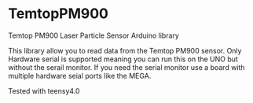 # TemtopPM900
Temtop PM900 Laser Particle Sensor Arduino library

This library allow you to read data from the Temtop PM900 sensor.
Only Hardware serial is supported meaning you can run this on the UNO but without the serail monitor.
If you need the serial monitor use a board with multiple hardware seial ports like the MEGA.

Tested with teensy4.0
